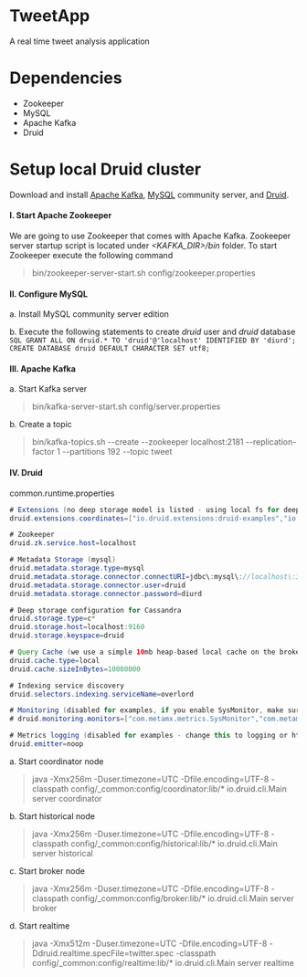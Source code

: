 # TweetApp

A real time tweet analysis application

# Dependencies
- Zookeeper
- MySQL
- Apache Kafka
- Druid

# Setup local Druid cluster

Download and install [Apache Kafka](http://kafka.apache.org/downloads.html), [MySQL](http://dev.mysql.com/downloads/mysql/) community server, and [Druid](http://druid.io/downloads.html).

#### I. Start Apache Zookeeper

We are going to use Zookeeper that comes with Apache Kafka. Zookeeper server startup script is located under *\<KAFKA_DIR\>/bin* folder.
To start Zookeeper execute the following command

> bin/zookeeper-server-start.sh config/zookeeper.properties 

#### II. Configure MySQL

a. Install MySQL community server edition

b. Execute the following statements to create *druid* user and *druid* database
	```SQL
	GRANT ALL ON druid.* TO 'druid'@'localhost' IDENTIFIED BY 'diurd';
	CREATE DATABASE druid DEFAULT CHARACTER SET utf8;
	```

#### III. Apache Kafka

a. Start Kafka server
> bin/kafka-server-start.sh config/server.properties

b. Create a topic
> bin/kafka-topics.sh --create --zookeeper localhost:2181 --replication-factor 1 --partitions 192 --topic tweet

#### IV. Druid

common.runtime.properties
```Java properties
# Extensions (no deep storage model is listed - using local fs for deep storage - not recommended for production)
druid.extensions.coordinates=["io.druid.extensions:druid-examples","io.druid.extensions:druid-kafka-eight","io.druid.extensions:mysql-metadata-storage", "io.druid.extensions:druid-cassandra-storage:0.7.1.1"]

# Zookeeper
druid.zk.service.host=localhost

# Metadata Storage (mysql)
druid.metadata.storage.type=mysql
druid.metadata.storage.connector.connectURI=jdbc\:mysql\://localhost\:3306/druid
druid.metadata.storage.connector.user=druid
druid.metadata.storage.connector.password=diurd

# Deep storage configuration for Cassandra
druid.storage.type=c*
druid.storage.host=localhost:9160
druid.storage.keyspace=druid

# Query Cache (we use a simple 10mb heap-based local cache on the broker)
druid.cache.type=local
druid.cache.sizeInBytes=10000000

# Indexing service discovery
druid.selectors.indexing.serviceName=overlord

# Monitoring (disabled for examples, if you enable SysMonitor, make sure to include sigar jar in your cp)
# druid.monitoring.monitors=["com.metamx.metrics.SysMonitor","com.metamx.metrics.JvmMonitor"]

# Metrics logging (disabled for examples - change this to logging or http in production)
druid.emitter=noop
```

a. Start coordinator node
> java -Xmx256m -Duser.timezone=UTC -Dfile.encoding=UTF-8 -classpath config/_common:config/coordinator:lib/* io.druid.cli.Main server coordinator

b. Start historical node
> java -Xmx256m -Duser.timezone=UTC -Dfile.encoding=UTF-8 -classpath config/_common:config/historical:lib/* io.druid.cli.Main server historical

c. Start broker node
> java -Xmx256m -Duser.timezone=UTC -Dfile.encoding=UTF-8 -classpath config/_common:config/broker:lib/* io.druid.cli.Main server broker

d. Start realtime
> java -Xmx512m -Duser.timezone=UTC -Dfile.encoding=UTF-8 -Ddruid.realtime.specFile=twitter.spec -classpath config/_common:config/realtime:lib/* io.druid.cli.Main server realtime